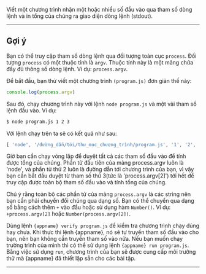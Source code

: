 Viết một chương trình nhận một hoặc nhiều số đầu vào qua tham số dòng lệnh và in tổng của chúng ra giao diện dòng lệnh (stdout).

----------------------------------------------------------------------
## Gợi ý

Bạn có thể truy cập tham số dòng lệnh qua đối tượng toàn cục `process`. Đối tượng `process` có một thuộc tính là `argv`. Thuộc tính này là một mảng chứa đầy đủ thông số dòng lệnh. Ví dụ: `process.argv`.

Để bắt đầu, bạn thử  viết một chương trình  `(program.js)` đơn giản thế này:

```js
console.log(process.argv)
```

Sau đó, chạy chương trình này với lệnh `node program.js` và một vài tham số lệnh đầu vào. Ví dụ:

```sh
$ node program.js 1 2 3
```

Với lệnh chạy trên ta sẽ có kết quả như sau:

```js
[ 'node', '/đường_dẫn/tới/thư_mục_chương_trình/program.js', '1', '2', '3' ]
```

Giờ bạn cần chạy vòng lặp để duyệt tất cả các tham số đầu vào để tính được tổng của chúng. Phần tử đầu tiên của mảng process.argv luôn là 'node', và phần tử thứ 2 luôn là đường dẫn tới chương trình của bạn, vì vậy bạn cần bắt đầu duyệt từ tham số thứ 3(tức là 'process.argv[2]') tới hết để truy cập được toàn bộ tham số đầu vào và tính tổng của chúng.

Chú ý rằng toàn bộ các phần tử của mảng `process.argv` là các string nên bạn cần phải chuyển đổi chúng qua dạng số. Bạn có thể chuyển qua dạng số bằng cách thêm `+` vào đầu hoặc sử dụng hàm `Number()`. Ví dụ: `+process.argv[2]` hoặc `Number(process.argv[2])`.

Dùng lệnh `{appname} verify program.js` để kiểm tra chương trình chạy đúng hay chưa. Khi thực thi lệnh {appname}, nó sẽ tự truyền tham số đầu vào cho bạn, nên bạn không cần truyền tham số vào nữa. Nếu bạn muốn chạy trường trình của mình thì có thể sử dụng lệnh `{appname} run program.js`. Bằng việc sử dụng `run`, chương trình của bạn sẽ được cung cấp môi trường thử mà {appname} đã thiết lập sẵn cho các bài tập.

----------------------------------------------------------------------
